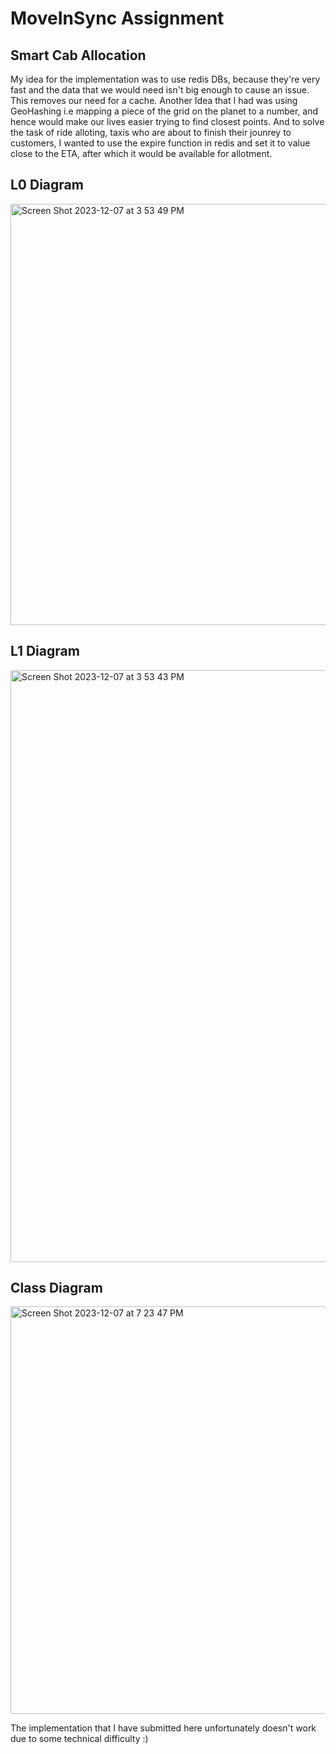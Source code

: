 # MoveInSync Assignment
## Smart Cab Allocation
My idea for the implementation was to use redis DBs, because they're very fast and the data that we would need isn't big enough to cause an issue.
This removes our need for a cache.
Another Idea that I had was using GeoHashing i.e mapping a piece of the grid on the planet to a number, and hence would make our lives easier trying to find
closest points. 
And to solve the task of ride alloting, taxis who are about to finish their jounrey to customers, I wanted to use the expire function in redis and set it to value close to the
ETA, after which it would be available for allotment.

## L0 Diagram
<img width="674" alt="Screen Shot 2023-12-07 at 3 53 49 PM" src="https://github.com/yeetholmes619/MoveInSync/assets/79030279/055f03c9-a8b7-4cf7-baf2-79248ba09682">

## L1 Diagram
<img width="947" alt="Screen Shot 2023-12-07 at 3 53 43 PM" src="https://github.com/yeetholmes619/MoveInSync/assets/79030279/ce131151-da1f-478f-90cf-4db69c66d9f6">


## Class Diagram

<img width="652" alt="Screen Shot 2023-12-07 at 7 23 47 PM" src="https://github.com/yeetholmes619/MoveInSync/assets/79030279/0255faf4-515b-4adf-91e8-560404ab7d96">


The implementation that I have submitted here unfortunately doesn't work due to some technical difficulty :)
